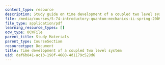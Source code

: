 ```yaml
---
content_type: resource
description: Study guide on time development of a coupled two level system.
file: /media/courses/5-74-introductory-quantum-mechanics-ii-spring-2009/daf6b841ac13198f46804d1179c528d6_MIT5_74s09_study02.pdf
file_type: application/pdf
learning_resource_types: []
ocw_type: OCWFile
parent_title: Study Materials
parent_type: CourseSection
resourcetype: Document
title: Time development of a coupled two level system
uid: daf6b841-ac13-198f-4680-4d1179c528d6
---
```

